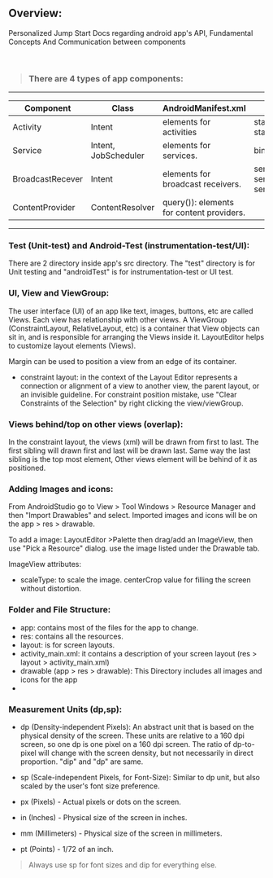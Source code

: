 ## Overview:
Personalized Jump Start Docs regarding android app's API, Fundamental Concepts And Communication between components

<br>

> ### There are 4 types of app components:
___
| Component | Class | AndroidManifest.xml | Methods |
| --- | --- | --- | --- |
| Activity | Intent | <activity> elements for activities | startActivity(), startActivityForResult()
| Service |  Intent, JobScheduler | <service> elements for services. | bindService()
| BroadcastRecever | Intent | <receiver> elements for broadcast receivers. | sendBroadcast(), sendOrderedBroadcast(), sendStickyBroadcast().
| ContentProvider | ContentResolver | query()): <provider> elements for content providers.
---

### Test (Unit-test) and Android-Test (instrumentation-test/UI):
There are 2 directory inside app's src directory. The "test" directory is for Unit testing and "androidTest" is for instrumentation-test or UI test.

### UI, View and ViewGroup:
The user interface (UI) of an app like text, images, buttons, etc are called Views. Each view has relationship with other views. A ViewGroup (ConstraintLayout, RelativeLayout, etc) is a container that View objects can sit in, and is responsible for arranging the Views inside it. LayoutEditor helps to customize layout elements (Views).

Margin can be used to position a view from an edge of its container.

- constraint layout: in the context of the Layout Editor represents a connection or alignment of a view to another view, the parent layout, or an invisible guideline. For constraint position mistake, use "Clear Constraints of the Selection" by right clicking the view/viewGroup.

### Views behind/top on other views (overlap):
In the constraint layout, the views (xml) will be drawn from first to last. The first sibling will drawn first and last will be drawn last. Same way the last sibling is the top most element, Other views element will be behind of it as positioned.

### Adding Images and icons:
From AndroidStudio go to View > Tool Windows > Resource Manager and then "Import Drawables" and select. Imported images and icons will be on the app > res > drawable.

To add a image: LayoutEditor >Palette then drag/add an ImageView, then use "Pick a Resource" dialog. use the image listed under the Drawable tab.

ImageView attributes:
- scaleType: to scale the image. centerCrop value for filling the screen without distortion.

### Folder and File Structure:
- app: contains most of the files for the app to change.
- res: contains all the resources.
- layout: is for screen layouts.
- activity_main.xml: it contains a description of your screen layout (res > layout > activity_main.xml)
- drawable (app > res > drawable): This Directory includes all images and icons for the app
- 

### Measurement Units (dp,sp):
- dp (Density-independent Pixels): An abstract unit that is based on the physical density of the screen. These units are relative to a 160 dpi screen, so one dp is one pixel on a 160 dpi screen. The ratio of dp-to-pixel will change with the screen density, but not necessarily in direct proportion. "dip" and "dp" are same.

- sp (Scale-independent Pixels, for Font-Size): Similar to dp unit, but also scaled by the user's font size preference. 

- px (Pixels) - Actual pixels or dots on the screen.
- in (Inches) - Physical size of the screen in inches.
- mm (Millimeters) - Physical size of the screen in millimeters.
- pt (Points) - 1/72 of an inch.

> Always use sp for font sizes and dip for everything else.